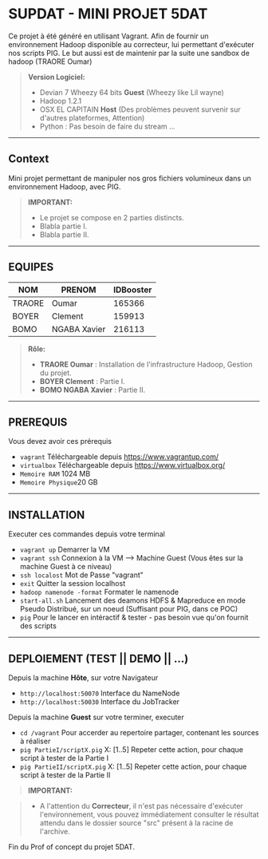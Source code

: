 SUPDAT - MINI PROJET 5DAT
===================
Ce projet à été généré en utilisant Vagrant. Afin de fournir un environnement Hadoop disponible au correcteur, lui permettant d'exécuter nos scripts PIG. Le but aussi est de maintenir par la suite une sandbox de hadoop (TRAORE Oumar)

> **Version Logiciel:**
> - Devian 7 Wheezy 64 bits **Guest** (Wheezy like Lil wayne)
> - Hadoop 1.2.1
> - OSX EL CAPITAIN **Host** (Des problèmes peuvent survenir sur d'autres plateformes, Attention)
> - Python : Pas besoin de faire du stream ...

----------


Context
-------------

Mini projet permettant de manipuler nos gros fichiers volumineux dans un environnement Hadoop, avec PIG.

> **IMPORTANT:**
> - Le projet se compose en 2 parties distincts.
> - Blabla partie I.
> - Blabla partie II.

----------


EQUIPES
-------------------

NOM      | PRENOM  		| IDBooster
-------- | -----------|-----------
TRAORE   | Oumar   		| 165366
BOYER    | Clement 		| 159913
BOMO     | NGABA Xavier | 216113  


> **Rôle:**
> - **TRAORE Oumar** : Installation de l'infrastructure Hadoop, Gestion du projet.
> - **BOYER Clement** : Partie I.
> - **BOMO NGABA Xavier** : Partie II.


----------


PREREQUIS
-------------

Vous devez avoir ces prérequis

- ```vagrant```  Téléchargeable depuis https://www.vagrantup.com/
- ```virtualbox``` Téléchargeable depuis https://www.virtualbox.org/
- ```Memoire RAM``` 1024 MB
- ```Memoire Physique```20 GB


----------


INSTALLATION
-------------
Executer ces commandes depuis votre terminal

- ```vagrant up```  Demarrer la VM
- ```vagrant ssh``` Connexion à la VM --> Machine Guest (Vous êtes sur la machine Guest à ce niveau)
- ```ssh localost```  Mot de Passe "vagrant"
- ```exit```  Quitter la session localhost
- ```hadoop namenode -format```  Formater le namenode
- ```start-all.sh``` Lancement des deamons HDFS & Mapreduce en mode Pseudo Distribué, sur un noeud (Suffisant pour PIG, dans ce POC)
- ```pig```  Pour le lancer en intéractif & tester - pas besoin vue qu'on fournit des scripts



----------


DEPLOIEMENT (TEST || DEMO || ...)
-------------

Depuis la machine **Hôte**, sur votre Navigateur

- ```http://localhost:50070``` Interface du NameNode
- ```http://localhost:50030``` Interface du JobTracker

Depuis la machine **Guest** sur votre terminer, executer
 
- ```cd /vagrant``` Pour accerder au repertoire partager, contenant les sources à réaliser
- ```pig PartieI/scriptX.pig``` X: [1..5] Repeter cette action, pour chaque script à tester de la Partie I
- ```pig PartieII/scriptX.pig``` X: [1..5] Repeter cette action, pour chaque script à tester de la Partie II


> **IMPORTANT:**

> - A l'attention du **Correcteur**, il n'est pas nécessaire d'exécuter l'environnement, vous pouvez immédiatement consulter le résultat attendu dans le dossier source "src" présent à la racine de l'archive.


Fin du Prof of concept du projet 5DAT.
